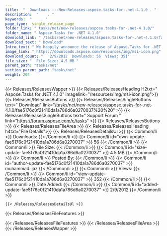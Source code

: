 ```yaml
---
title:  "  Downloads ---New-Releases-aspose.tasks-for-.net-4.1.0 . " 
description:  "    . " 
keywords:  "    . " 
page_type:  single_release_page
folder_link: " tasks/net/new-releases/aspose.tasks-for-.net-4.1.0/"
folder_name: " Aspose.Tasks for .NET 4.1.0"
download_link: " /tasks/net/new-releases/aspose.tasks-for-.net-4.1.0/fae5176c0f21410da1a786d6a0270037"
download_text: " Download"
Intro_text: " We happily announce the release of Aspose.Tasks for .NET 4.1.0. This release int..."
image_link: " https://downloads.aspose.com/resources/img/msi-icon.png"
download_count: "   2/9/2012  Downloads: 56  Views: 351"
file_size: "  File Size: 4.5 MB "
parent_path: "tasks/net"
section_parent_path: "tasks/net"
weight: 204 
---
```


{{< Releases/ReleasesWapper >}}
  {{< Releases/ReleasesHeading H2txt=" Aspose.Tasks for .NET 4.1.0" imagelink="/resources/img/msi-icon.png">}}
  {{< Releases/ReleasesButtons >}}
    {{< Releases/ReleasesSingleButtons text=" Download" link="/tasks/net/new-releases/aspose.tasks-for-.net-4.1.0/fae5176c0f21410da1a786d6a0270037%20%20" >}}
    {{< Releases/ReleasesSingleButtons text=" Support Forum " link="https://forum.aspose.com/c/tasks" >}}
  {{< Releases/ReleasesButtons >}}
  {{< Releases/ReleasesFileArea >}}
    {{< Releases/ReleasesHeading h4txt="File Details">}}
    {{< Releases/ReleasesDetailsUl >}}
            {{< Common/li  >}} Downloads: {{< /Common/li >}} 
      {{< Common/li id="dwn-update-fae5176c0f21410da1a786d6a0270037" >}} 56 {{< /Common/li >}} 
      {{< Common/li  >}} File Size: {{< /Common/li >}} 
      {{< Common/li id="size-update-fae5176c0f21410da1a786d6a0270037" >}} 4.5 MB {{< /Common/li >}} 
      {{< Common/li  >}} Posted By: {{< /Common/li >}} 
      {{< Common/li id="author-update-fae5176c0f21410da1a786d6a0270037" >}} muhammad.ijaz {{< /Common/li >}} 
      {{< Common/li  >}} Views: {{< /Common/li >}} 
      {{< Common/li id="view-update-fae5176c0f21410da1a786d6a0270037" >}} 352 {{< /Common/li >}} 
      {{< Common/li  >}} Date Added: {{< /Common/li >}} 
      {{< Common/li id="added-update-fae5176c0f21410da1a786d6a0270037" >}} 2/9/2012 {{< /Common/li >}} 

    {{< /Releases/ReleasesDetailsUl >}}

  {{< Releases/ReleasesFileFeatures >}}
      
  {{< /Releases/ReleasesFileFeatures >}}
 {{< /Releases/ReleasesFileArea >}}
{{< /Releases/ReleasesWapper >}}


